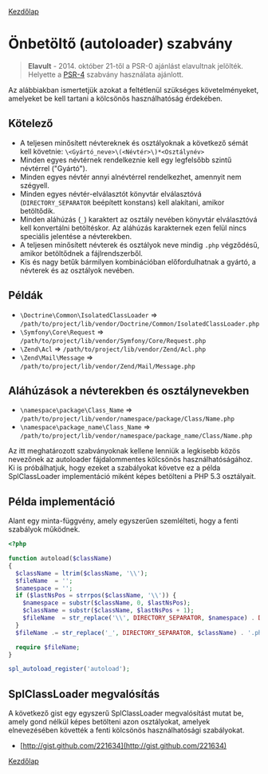 [Kezdőlap](../README.md)

Önbetöltő (autoloader) szabvány
===============================

> **Elavult** - 2014. október 21-től a PSR-0 ajánlást elavultnak jelölték. Helyette a [PSR-4] szabvány használata ajánlott.

[PSR-4]: PSR-4-autoloader.md

Az alábbiakban ismertetjük azokat a feltétlenül szükséges követelményeket, amelyeket be kell tartani a kölcsönös használhatóság érdekében.

Kötelező
--------

* A teljesen minősített névtereknek és osztályoknak a következő sémát kell követnie: `\<Gyártó_neve>\(<Névtér>\)*<Osztálynév>`
* Minden egyes névtérnek rendelkeznie kell egy legfelsőbb szintű névtérrel ("Gyártó").
* Minden egyes névtér annyi alnévtérrel rendelkezhet, amennyit nem szégyell.
* Minden egyes névtér-elválasztót könyvtár elválasztóvá (`DIRECTORY_SEPARATOR` beépített konstans) kell alakítani, amikor betöltődik.
* Minden aláhúzás (`_`) karaktert az osztály nevében könyvtár elválasztóvá kell konvertálni betöltéskor. Az aláhúzás karakternek ezen felül nincs speciális jelentése a névterekben.
* A teljesen minősített névterek és osztályok neve mindig `.php` végződésű, amikor betöltődnek a fájlrendszerből.
* Kis és nagy betűk bármilyen kombinációban előfordulhatnak a gyártó, a névterek és az osztályok nevében.

Példák
------

* `\Doctrine\Common\IsolatedClassLoader` => `/path/to/project/lib/vendor/Doctrine/Common/IsolatedClassLoader.php`
* `\Symfony\Core\Request` => `/path/to/project/lib/vendor/Symfony/Core/Request.php`
* `\Zend\Acl` => `/path/to/project/lib/vendor/Zend/Acl.php`
* `\Zend\Mail\Message` => `/path/to/project/lib/vendor/Zend/Mail/Message.php`

Aláhúzások a névterekben és osztálynevekben
-------------------------------------------

* `\namespace\package\Class_Name` => `/path/to/project/lib/vendor/namespace/package/Class/Name.php`
* `\namespace\package_name\Class_Name` => `/path/to/project/lib/vendor/namespace/package_name/Class/Name.php`

Az itt meghatározott szabványoknak kellene lenniük a legkisebb közös nevezőnek az autoloader fájdalommentes kölcsönös használhatóságához. Ki is próbálhatjuk, hogy ezeket a szabályokat követve ez a példa SplClassLoader implementáció
miként képes betölteni a PHP 5.3 osztályait.

Példa implementáció
-------------------

Alant egy minta-függvény, amely egyszerűen szemlélteti, hogy a fenti szabályok működnek.

~~~php
<?php

function autoload($className)
{
  $className = ltrim($className, '\\');
  $fileName  = '';
  $namespace = '';
  if ($lastNsPos = strrpos($className, '\\')) {
    $namespace = substr($className, 0, $lastNsPos);
    $className = substr($className, $lastNsPos + 1);
    $fileName  = str_replace('\\', DIRECTORY_SEPARATOR, $namespace) . DIRECTORY_SEPARATOR;
  }
  $fileName .= str_replace('_', DIRECTORY_SEPARATOR, $className) . '.php';

  require $fileName;
}

spl_autoload_register('autoload');

~~~

SplClassLoader megvalósítás
---------------------------

A következő gist egy egyszerű SplClassLoader megvalósítást mutat be, amely gond nélkül képes betölteni azon osztályokat, amelyek elnevezésében követték a fenti kölcsönös használhatósági szabályokat.

* [http://gist.github.com/221634](http://gist.github.com/221634)

[Kezdőlap](../README.md)

